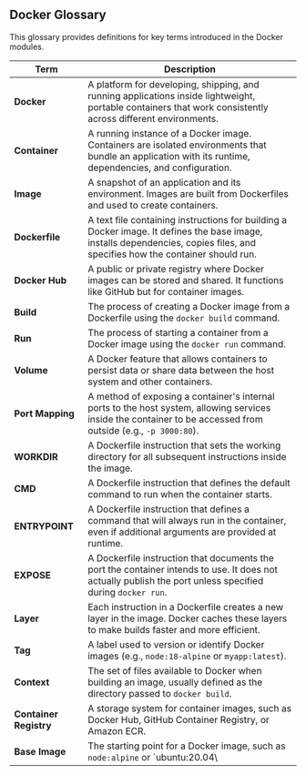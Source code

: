 ## Docker Glossary

  This glossary provides definitions for key terms introduced in the Docker modules.

| Term | Description |
|------|-------------|
| **Docker** | A platform for developing, shipping, and running applications inside lightweight, portable containers that work consistently across different environments. |
| **Container** | A running instance of a Docker image. Containers are isolated environments that bundle an application with its runtime, dependencies, and configuration. |
| **Image** | A snapshot of an application and its environment. Images are built from Dockerfiles and used to create containers. |
| **Dockerfile** | A text file containing instructions for building a Docker image. It defines the base image, installs dependencies, copies files, and specifies how the container should run. |
| **Docker Hub** | A public or private registry where Docker images can be stored and shared. It functions like GitHub but for container images. |
| **Build** | The process of creating a Docker image from a Dockerfile using the `docker build` command. |
| **Run** | The process of starting a container from a Docker image using the `docker run` command. |
| **Volume** | A Docker feature that allows containers to persist data or share data between the host system and other containers. |
| **Port Mapping** | A method of exposing a container's internal ports to the host system, allowing services inside the container to be accessed from outside (e.g., `-p 3000:80`). |
| **WORKDIR** | A Dockerfile instruction that sets the working directory for all subsequent instructions inside the image. |
| **CMD** | A Dockerfile instruction that defines the default command to run when the container starts. |
| **ENTRYPOINT** | A Dockerfile instruction that defines a command that will always run in the container, even if additional arguments are provided at runtime. |
| **EXPOSE** | A Dockerfile instruction that documents the port the container intends to use. It does not actually publish the port unless specified during `docker run`. |
| **Layer** | Each instruction in a Dockerfile creates a new layer in the image. Docker caches these layers to make builds faster and more efficient. |
| **Tag** | A label used to version or identify Docker images (e.g., `node:18-alpine` or `myapp:latest`). |
| **Context** | The set of files available to Docker when building an image, usually defined as the directory passed to `docker build`. |
| **Container Registry** | A storage system for container images, such as Docker Hub, GitHub Container Registry, or Amazon ECR. |
| **Base Image** | The starting point for a Docker image, such as `node:alpine` or `ubuntu:20.04\